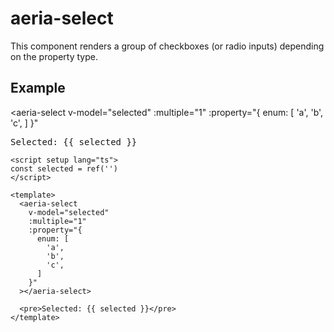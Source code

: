 <script setup lang="ts">
import { ref } from 'vue'
import { AeriaSelect } from 'aeria-ui'

const selected = ref('')
const multipleChoice = ref('')
</script>

# aeria-select

This component renders a group of checkboxes (or radio inputs) depending on the property type.

## Example

<aeria-select
  v-model="selected"
  :multiple="1"
  :property="{
    enum: [
      'a',
      'b',
      'c',
    ]
  }"
></aeria-select>

<pre>Selected: {{ selected }}</pre>


```vue
<script setup lang="ts">
const selected = ref('')
</script>

<template>
  <aeria-select
    v-model="selected"
    :multiple="1"
    :property="{
      enum: [
        'a',
        'b',
        'c',
      ]
    }"
  ></aeria-select>

  <pre>Selected: {{ selected }}</pre>
</template>
```
